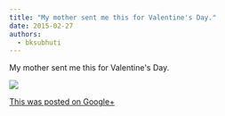 ```yaml
---
title: "My mother sent me this for Valentine's Day."
date: 2015-02-27
authors: 
  - bksubhuti
---
```


My mother sent me this for Valentine's Day.﻿

![](https://lh6.googleusercontent.com/-_mXDJ4VBZm8/VO-4xWhl4BI/AAAAAAAALCY/WzvjbJvzBOY/w506-h750/15%2B-%2B1)

[This was posted on Google+](https://plus.google.com/+BhikkhuSubhuti/posts/6kBFAnbv5me)